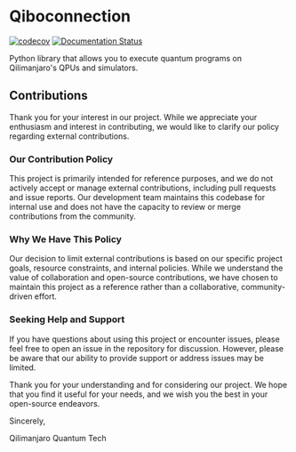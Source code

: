 # Qiboconnection

[![codecov](https://codecov.io/gh/qilimanjaro-tech/qiboconnection/graph/badge.svg?token=VBR7YDSZW5)](https://codecov.io/gh/qilimanjaro-tech/qiboconnection)
[![Documentation Status](https://readthedocs.org/projects/qiboconnection/badge/?version=latest)](https://qiboconnection.readthedocs.io/en/latest/?badge=latest)

Python library that allows you to execute quantum programs on Qilimanjaro's QPUs and simulators.

## Contributions

Thank you for your interest in our project. While we appreciate your enthusiasm and interest in contributing, we would like to clarify our policy regarding external contributions.

### Our Contribution Policy

This project is primarily intended for reference purposes, and we do not actively accept or manage external contributions, including pull requests and issue reports. Our development team maintains this codebase for internal use and does not have the capacity to review or merge contributions from the community.

### Why We Have This Policy

Our decision to limit external contributions is based on our specific project goals, resource constraints, and internal policies. While we understand the value of collaboration and open-source contributions, we have chosen to maintain this project as a reference rather than a collaborative, community-driven effort.

### Seeking Help and Support

If you have questions about using this project or encounter issues, please feel free to open an issue in the repository for discussion. However, please be aware that our ability to provide support or address issues may be limited.

Thank you for your understanding and for considering our project. We hope that you find it useful for your needs, and we wish you the best in your open-source endeavors.

Sincerely,

Qilimanjaro Quantum Tech

